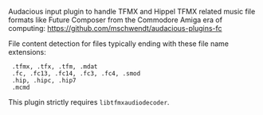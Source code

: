 Audacious input plugin to handle TFMX and Hippel TFMX related music
file formats like Future Composer from the Commodore Amiga era of
computing: https://github.com/mschwendt/audacious-plugins-fc

File content detection for files typically ending with these
file name extensions:

     .tfmx, .tfx, .tfm, .mdat
     .fc, .fc13, .fc14, .fc3, .fc4, .smod
     .hip, .hipc, .hip7
     .mcmd

This plugin strictly requires ``libtfmxaudiodecoder``.
